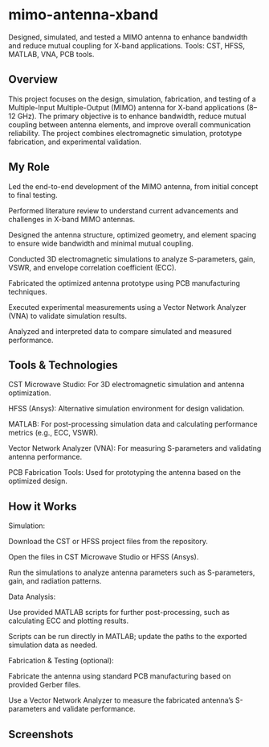 # mimo-antenna-xband
Designed, simulated, and tested a MIMO antenna to enhance bandwidth and reduce mutual coupling for X-band applications.  Tools: CST, HFSS, MATLAB, VNA, PCB tools.

## Overview
This project focuses on the design, simulation, fabrication, and testing of a Multiple-Input Multiple-Output (MIMO) antenna for X-band applications (8–12 GHz). The primary objective is to enhance bandwidth, reduce mutual coupling between antenna elements, and improve overall communication reliability. The project combines electromagnetic simulation, prototype fabrication, and experimental validation.

## My Role
Led the end-to-end development of the MIMO antenna, from initial concept to final testing.

Performed literature review to understand current advancements and challenges in X-band MIMO antennas.

Designed the antenna structure, optimized geometry, and element spacing to ensure wide bandwidth and minimal mutual coupling.

Conducted 3D electromagnetic simulations to analyze S-parameters, gain, VSWR, and envelope correlation coefficient (ECC).

Fabricated the optimized antenna prototype using PCB manufacturing techniques.

Executed experimental measurements using a Vector Network Analyzer (VNA) to validate simulation results.

Analyzed and interpreted data to compare simulated and measured performance.

## Tools & Technologies
CST Microwave Studio: For 3D electromagnetic simulation and antenna optimization.

HFSS (Ansys): Alternative simulation environment for design validation.

MATLAB: For post-processing simulation data and calculating performance metrics (e.g., ECC, VSWR).

Vector Network Analyzer (VNA): For measuring S-parameters and validating antenna performance.

PCB Fabrication Tools: Used for prototyping the antenna based on the optimized design.

## How it Works
Simulation:

Download the CST or HFSS project files from the repository.

Open the files in CST Microwave Studio or HFSS (Ansys).

Run the simulations to analyze antenna parameters such as S-parameters, gain, and radiation patterns.

Data Analysis:

Use provided MATLAB scripts for further post-processing, such as calculating ECC and plotting results.

Scripts can be run directly in MATLAB; update the paths to the exported simulation data as needed.

Fabrication & Testing (optional):

Fabricate the antenna using standard PCB manufacturing based on provided Gerber files.

Use a Vector Network Analyzer to measure the fabricated antenna’s S-parameters and validate performance.

## Screenshots

